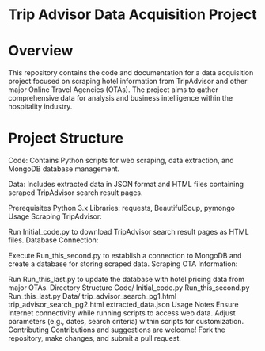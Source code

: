 # Trip Advisor Data Acquisition Project
# Overview
This repository contains the code and documentation for a data acquisition project focused on scraping hotel information from TripAdvisor and other major Online Travel Agencies (OTAs). The project aims to gather comprehensive data for analysis and business intelligence within the hospitality industry.

# Project Structure
Code: Contains Python scripts for web scraping, data extraction, and MongoDB database management.

Data: Includes extracted data in JSON format and HTML files containing scraped TripAdvisor search result pages.

Prerequisites
Python 3.x
Libraries: requests, BeautifulSoup, pymongo
Usage
Scraping TripAdvisor:

Run Initial_code.py to download TripAdvisor search result pages as HTML files.
Database Connection:

Execute Run_this_second.py to establish a connection to MongoDB and create a database for storing scraped data.
Scraping OTA Information:

Run Run_this_last.py to update the database with hotel pricing data from major OTAs.
Directory Structure
Code/
Initial_code.py
Run_this_second.py
Run_this_last.py
Data/
trip_advisor_search_pg1.html
trip_advisor_search_pg2.html
extracted_data.json
Usage Notes
Ensure internet connectivity while running scripts to access web data.
Adjust parameters (e.g., dates, search criteria) within scripts for customization.
Contributing
Contributions and suggestions are welcome! Fork the repository, make changes, and submit a pull request.


